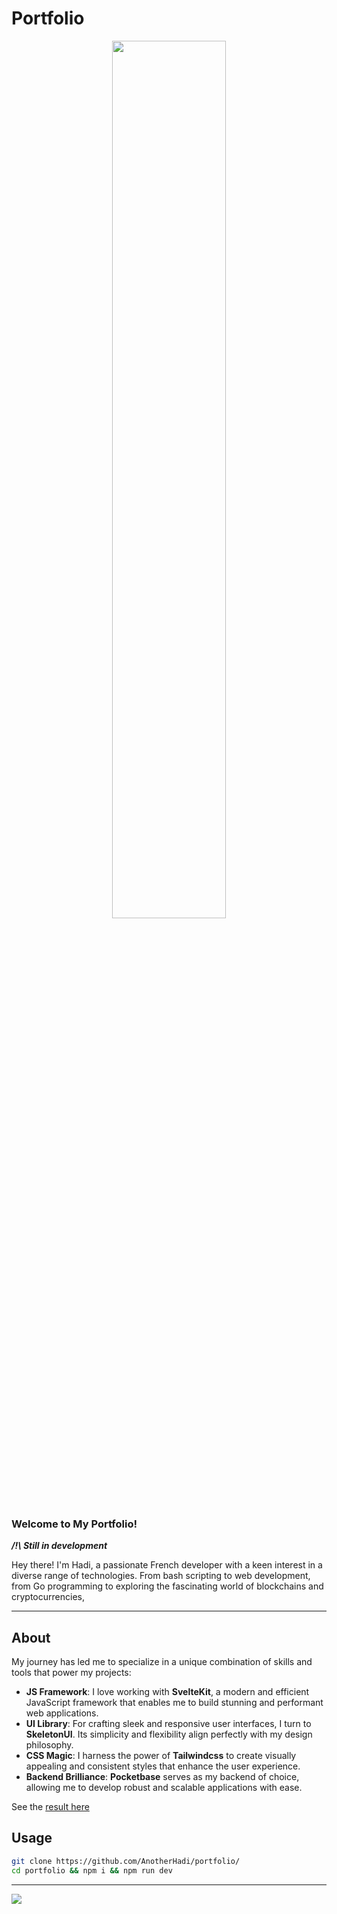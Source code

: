 # Portfolio

<p align="center">
  <img width="60%" src="https://cdn.nostr.build/i/4f7f4aea6d69188b38e3e8693ab750162524f8350db0798342853fc11f163f9d.png" />
</p>

### Welcome to My Portfolio!

***/!\ Still in development***

Hey there! I'm Hadi, a passionate French developer with a keen interest in a diverse range of technologies. 
From bash scripting to web development, from Go programming to exploring the fascinating world of blockchains and cryptocurrencies, 

---

## About

My journey has led me to specialize in a unique combination of skills and tools that power my projects:
- **JS Framework**: I love working with **SvelteKit**, a modern and efficient JavaScript framework that enables me to build stunning and performant web applications.
- **UI Library**: For crafting sleek and responsive user interfaces, I turn to **SkeletonUI**. Its simplicity and flexibility align perfectly with my design philosophy.
- **CSS Magic**: I harness the power of **Tailwindcss** to create visually appealing and consistent styles that enhance the user experience.
- **Backend Brilliance**: **Pocketbase** serves as my backend of choice, allowing me to develop robust and scalable applications with ease.

See the [result here](https://hadi.tools)

## Usage

```bash
git clone https://github.com/AnotherHadi/portfolio/
cd portfolio && npm i && npm run dev
```

---

<img src="https://img.buymeacoffee.com/button-api/?text=Buy me a cookie&emoji=🍪&slug=anotherhadi&button_colour=eed2cc&font_colour=000000&font_family=Inter&outline_colour=ffffff&coffee_colour=ff0000" />
